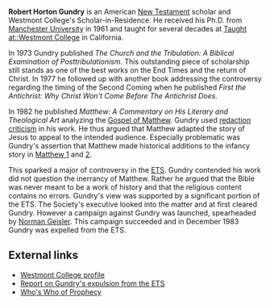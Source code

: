 **Robert Horton Gundry** is an American
[New Testament](New_Testament "New Testament") scholar and Westmont
College's Scholar-in-Residence. He received his Ph.D. from
[Manchester University](http://www.theopedia.com/index.php?title=Attended_university::w:Manchester_University&action=edit&redlink=1 "Attended university::w:Manchester University (page does not exist)")
in 1961 and taught for several decades at
[Taught at::Westmont College](http://www.theopedia.com/index.php?title=Taught_at::Westmont_College&action=edit&redlink=1 "Taught at::Westmont College (page does not exist)")
in California.

In 1973 Gundry published
*The Church and the Tribulation: A Biblical Examination of Posttribulationism.*
This outstanding piece of scholarship still stands as one of the
best works on the End Times and the return of Christ. In 1977 he
followed up with another book addressing the controversy regarding
the timing of the Second Coming when he published
*First the Antichrist: Why Christ Won't Come Before The Antichrist Does.*

In 1982 he published
*Matthew: A Commentary on His Literary and Theological Art*
analyzing the
[Gospel of Matthew](Gospel_of_Matthew "Gospel of Matthew"). Gundry
used [redaction criticism](Biblical_criticism "Biblical criticism")
in his work. He thus argued that Matthew adapted the story of Jesus
to appeal to the intended audience. Especially problematic was
Gundry's assertion that Matthew made historical additions to the
infancy story in [Matthew 1](Matthew_1 "Matthew 1") and
[2](Matthew_2 "Matthew 2").

This sparked a major of controversy in the
[ETS](http://www.theopedia.com/index.php?title=Former_member_of::Evangelical_Theological_Society&action=edit&redlink=1 "Former member of::Evangelical Theological Society (page does not exist)").
Gundry contended his work did not question the inerrancy of
Matthew. Rather he argued that the Bible was never meant to be a
work of history and that the religious content contains no errors.
Gundry's view was supported by a significant portion of the ETS.
The Society's executive looked into the matter and at first cleared
Gundry. However a campaign against Gundry was launched, spearheaded
by [Norman Geisler](Norman_Geisler "Norman Geisler"). This campaign
succeeded and in December 1983 Gundry was expelled from the ETS.

## External links

-   [Westmont College profile](http://www.westmont.edu/_academics/pages/departments/religious_studies/pages/gundry.html)
-   [Report on Gundry's expulsion from the ETS](http://www.christianitytoday.com/ct/2003/146/42.0.html)
-   [Who's Who of Prophecy](http://www.raptureready.com/who/Robert_Gundry.html)



